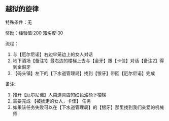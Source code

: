## 越狱的旋律
特殊条件：无

奖励：经验值:200 知名度:30

流程：

1. 与【厄尔尼诺】右边牢笼边上的女人对话
2. 地下酒场【备注1】最右边的楼梯上去与【金牙】跟【卡佳】对话【备注2】得到金假牙
3. 【码头镇】左下的【下水道管理局】找到【银牙】带回【厄尔尼诺】完成


备注:

1. 推开【厄尔尼诺】人类道具店的红色油桶下楼梯
2. 需要完成 【被掳走的女人，卡佳】 任务
3. 如果该任务失败可以在【下水道管理局】的【银牙】那里找到我们亲爱的机械师
